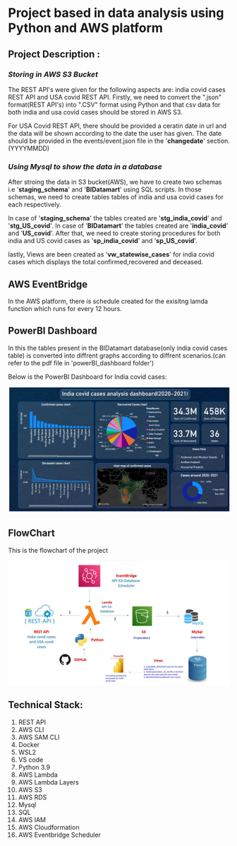 # **Project based in data analysis using Python and AWS platform**

## **Project Description :**
### *Storing in AWS S3 Bucket*
The REST API's were given for the following aspects are: india covid cases REST API and USA covid REST API. Firstly, we need to convert the ".json" format(REST API's) into ".CSV" format using Python and that csv data for both india and usa covid cases should be stored in AWS S3.

For USA Covid REST API, there should be provided a ceratin date in url and the data will be shown according to the date the user has given. The date should be provided in the events/event.json file in the '**changedate**' section.(YYYYMMDD)

### *Using Mysql to show the data in a database*
After stroing the data in S3 bucket(AWS), we have to create two schemas i.e '**staging_schema**' and '**BIDatamart**' using SQL scripts. In those schemas, we need to create tables tables of india and usa covid cases for each respectively.

In case of '**staging_schema**' the tables created are '**stg_india_covid**' and '**stg_US_covid**'.
In case of '**BIDatamart**' the tables created are '**india_covid**' and '**US_covid**'. After that, we need to create storing procedures for both india and US covid cases as '**sp_india_covid**' and '**sp_US_covid**'.

lastly, Views are been created as '**vw_statewise_cases**' for india covid cases which displays the total confirmed,recovered and deceased.

## **AWS EventBridge**
In the AWS platform, there is schedule created for the exisitng lamda function which runs for every 12 hours.

## **PowerBI Dashboard**
In this the tables present in the BIDatamart database(only india covid cases table) is converted into diffrent graphs according to diffrent scenarios.(can refer to the pdf file in 'powerBI_dashboard folder')

Below is the PowerBI Dashboard for India covid cases:

![Dashboard_pic](powerBI_dashboard/Dashboard_pic.png)

## **FlowChart**

This is the flowchart of the project

![flowchart](flowchart/Flow_Chart.jpg)

## **Technical Stack:**
1. REST API
2. AWS CLI
3. AWS SAM CLI
4. Docker
5. WSL2
6. VS code
7. Python 3.9
8. AWS Lambda
9. AWS Lambda Layers
10. AWS S3
11. AWS RDS
12. Mysql
13. SQL
14. AWS IAM
15. AWS Cloudformation
16. AWS Eventbridge Scheduler


